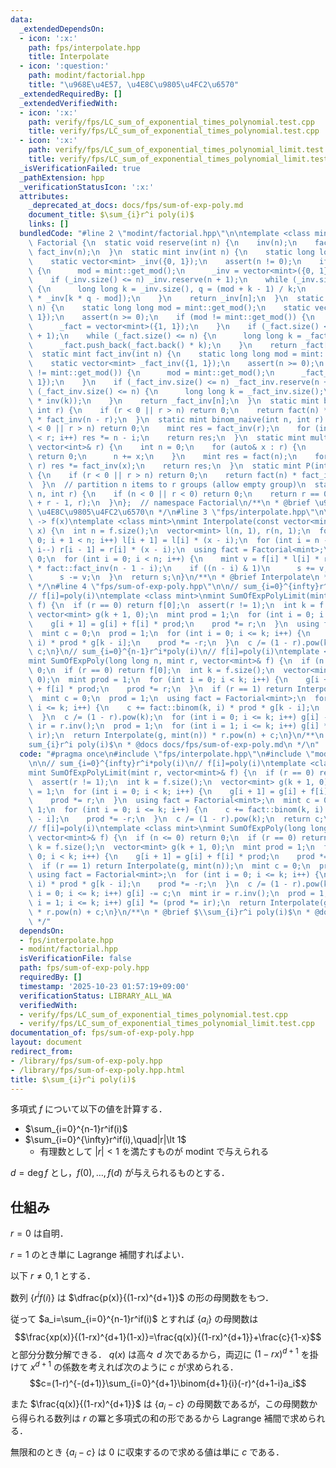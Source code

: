 ```yaml
---
data:
  _extendedDependsOn:
  - icon: ':x:'
    path: fps/interpolate.hpp
    title: Interpolate
  - icon: ':question:'
    path: modint/factorial.hpp
    title: "\u968E\u4E57, \u4E8C\u9805\u4FC2\u6570"
  _extendedRequiredBy: []
  _extendedVerifiedWith:
  - icon: ':x:'
    path: verify/fps/LC_sum_of_exponential_times_polynomial.test.cpp
    title: verify/fps/LC_sum_of_exponential_times_polynomial.test.cpp
  - icon: ':x:'
    path: verify/fps/LC_sum_of_exponential_times_polynomial_limit.test.cpp
    title: verify/fps/LC_sum_of_exponential_times_polynomial_limit.test.cpp
  _isVerificationFailed: true
  _pathExtension: hpp
  _verificationStatusIcon: ':x:'
  attributes:
    _deprecated_at_docs: docs/fps/sum-of-exp-poly.md
    document_title: $\sum_{i}r^i poly(i)$
    links: []
  bundledCode: "#line 2 \"modint/factorial.hpp\"\n\ntemplate <class mint>\nstruct\
    \ Factorial {\n  static void reserve(int n) {\n    inv(n);\n    fact(n);\n   \
    \ fact_inv(n);\n  }\n  static mint inv(int n) {\n    static long long mod = mint::get_mod();\n\
    \    static vector<mint> _inv({0, 1});\n    assert(n != 0);\n    if (mod != mint::get_mod())\
    \ {\n      mod = mint::get_mod();\n      _inv = vector<mint>({0, 1});\n    }\n\
    \    if (_inv.size() <= n) _inv.reserve(n + 1);\n    while (_inv.size() <= n)\
    \ {\n      long long k = _inv.size(), q = (mod + k - 1) / k;\n      _inv.push_back(q\
    \ * _inv[k * q - mod]);\n    }\n    return _inv[n];\n  }\n  static mint fact(int\
    \ n) {\n    static long long mod = mint::get_mod();\n    static vector<mint> _fact({1,\
    \ 1});\n    assert(n >= 0);\n    if (mod != mint::get_mod()) {\n      mod = mint::get_mod();\n\
    \      _fact = vector<mint>({1, 1});\n    }\n    if (_fact.size() <= n) _fact.reserve(n\
    \ + 1);\n    while (_fact.size() <= n) {\n      long long k = _fact.size();\n\
    \      _fact.push_back(_fact.back() * k);\n    }\n    return _fact[n];\n  }\n\
    \  static mint fact_inv(int n) {\n    static long long mod = mint::get_mod();\n\
    \    static vector<mint> _fact_inv({1, 1});\n    assert(n >= 0);\n    if (mod\
    \ != mint::get_mod()) {\n      mod = mint::get_mod();\n      _fact_inv = vector<mint>({1,\
    \ 1});\n    }\n    if (_fact_inv.size() <= n) _fact_inv.reserve(n + 1);\n    while\
    \ (_fact_inv.size() <= n) {\n      long long k = _fact_inv.size();\n      _fact_inv.push_back(_fact_inv.back()\
    \ * inv(k));\n    }\n    return _fact_inv[n];\n  }\n  static mint binom(int n,\
    \ int r) {\n    if (r < 0 || r > n) return 0;\n    return fact(n) * fact_inv(r)\
    \ * fact_inv(n - r);\n  }\n  static mint binom_naive(int n, int r) {\n    if (r\
    \ < 0 || r > n) return 0;\n    mint res = fact_inv(r);\n    for (int i = 0; i\
    \ < r; i++) res *= n - i;\n    return res;\n  }\n  static mint multinom(const\
    \ vector<int>& r) {\n    int n = 0;\n    for (auto& x : r) {\n      if (x < 0)\
    \ return 0;\n      n += x;\n    }\n    mint res = fact(n);\n    for (auto& x :\
    \ r) res *= fact_inv(x);\n    return res;\n  }\n  static mint P(int n, int r)\
    \ {\n    if (r < 0 || r > n) return 0;\n    return fact(n) * fact_inv(n - r);\n\
    \  }\n  // partition n items to r groups (allow empty group)\n  static mint H(int\
    \ n, int r) {\n    if (n < 0 || r < 0) return 0;\n    return r == 0 ? 1 : binom(n\
    \ + r - 1, r);\n  }\n};  // namespace Factorial\n/**\n * @brief \u968E\u4E57,\
    \ \u4E8C\u9805\u4FC2\u6570\n */\n#line 3 \"fps/interpolate.hpp\"\n\n// f(0),f(1),...,f(n-1)\
    \ -> f(x)\ntemplate <class mint>\nmint Interpolate(const vector<mint>& f, mint\
    \ x) {\n  int n = f.size();\n  vector<mint> l(n, 1), r(n, 1);\n  for (int i =\
    \ 0; i + 1 < n; i++) l[i + 1] = l[i] * (x - i);\n  for (int i = n - 1; i > 0;\
    \ i--) r[i - 1] = r[i] * (x - i);\n  using fact = Factorial<mint>;\n  mint s =\
    \ 0;\n  for (int i = 0; i < n; i++) {\n    mint v = f[i] * l[i] * r[i] * fact::fact_inv(i)\
    \ * fact::fact_inv(n - 1 - i);\n    if ((n - i) & 1)\n      s += v;\n    else\n\
    \      s -= v;\n  }\n  return s;\n}\n/**\n * @brief Interpolate\n * @docs docs/fps/interpolate.md\n\
    \ */\n#line 4 \"fps/sum-of-exp-poly.hpp\"\n\n// sum_{i=0}^{infty}r^i*poly(i)\n\
    // f[i]=poly(i)\ntemplate <class mint>\nmint SumOfExpPolyLimit(mint r, vector<mint>&\
    \ f) {\n  if (r == 0) return f[0];\n  assert(r != 1);\n  int k = f.size();\n \
    \ vector<mint> g(k + 1, 0);\n  mint prod = 1;\n  for (int i = 0; i < k; i++) {\n\
    \    g[i + 1] = g[i] + f[i] * prod;\n    prod *= r;\n  }\n  using fact = Factorial<mint>;\n\
    \  mint c = 0;\n  prod = 1;\n  for (int i = 0; i <= k; i++) {\n    c += fact::binom(k,\
    \ i) * prod * g[k - i];\n    prod *= -r;\n  }\n  c /= (1 - r).pow(k);\n  return\
    \ c;\n}\n// sum_{i=0}^{n-1}r^i*poly(i)\n// f[i]=poly(i)\ntemplate <class mint>\n\
    mint SumOfExpPoly(long long n, mint r, vector<mint>& f) {\n  if (n <= 0) return\
    \ 0;\n  if (r == 0) return f[0];\n  int k = f.size();\n  vector<mint> g(k + 1,\
    \ 0);\n  mint prod = 1;\n  for (int i = 0; i < k; i++) {\n    g[i + 1] = g[i]\
    \ + f[i] * prod;\n    prod *= r;\n  }\n  if (r == 1) return Interpolate(g, mint(n));\n\
    \  mint c = 0;\n  prod = 1;\n  using fact = Factorial<mint>;\n  for (int i = 0;\
    \ i <= k; i++) {\n    c += fact::binom(k, i) * prod * g[k - i];\n    prod *= -r;\n\
    \  }\n  c /= (1 - r).pow(k);\n  for (int i = 0; i <= k; i++) g[i] -= c;\n  mint\
    \ ir = r.inv();\n  prod = 1;\n  for (int i = 1; i <= k; i++) g[i] *= (prod *=\
    \ ir);\n  return Interpolate(g, mint(n)) * r.pow(n) + c;\n}\n/**\n * @brief $\\\
    sum_{i}r^i poly(i)$\n * @docs docs/fps/sum-of-exp-poly.md\n */\n"
  code: "#pragma once\n#include \"fps/interpolate.hpp\"\n#include \"modint/factorial.hpp\"\
    \n\n// sum_{i=0}^{infty}r^i*poly(i)\n// f[i]=poly(i)\ntemplate <class mint>\n\
    mint SumOfExpPolyLimit(mint r, vector<mint>& f) {\n  if (r == 0) return f[0];\n\
    \  assert(r != 1);\n  int k = f.size();\n  vector<mint> g(k + 1, 0);\n  mint prod\
    \ = 1;\n  for (int i = 0; i < k; i++) {\n    g[i + 1] = g[i] + f[i] * prod;\n\
    \    prod *= r;\n  }\n  using fact = Factorial<mint>;\n  mint c = 0;\n  prod =\
    \ 1;\n  for (int i = 0; i <= k; i++) {\n    c += fact::binom(k, i) * prod * g[k\
    \ - i];\n    prod *= -r;\n  }\n  c /= (1 - r).pow(k);\n  return c;\n}\n// sum_{i=0}^{n-1}r^i*poly(i)\n\
    // f[i]=poly(i)\ntemplate <class mint>\nmint SumOfExpPoly(long long n, mint r,\
    \ vector<mint>& f) {\n  if (n <= 0) return 0;\n  if (r == 0) return f[0];\n  int\
    \ k = f.size();\n  vector<mint> g(k + 1, 0);\n  mint prod = 1;\n  for (int i =\
    \ 0; i < k; i++) {\n    g[i + 1] = g[i] + f[i] * prod;\n    prod *= r;\n  }\n\
    \  if (r == 1) return Interpolate(g, mint(n));\n  mint c = 0;\n  prod = 1;\n \
    \ using fact = Factorial<mint>;\n  for (int i = 0; i <= k; i++) {\n    c += fact::binom(k,\
    \ i) * prod * g[k - i];\n    prod *= -r;\n  }\n  c /= (1 - r).pow(k);\n  for (int\
    \ i = 0; i <= k; i++) g[i] -= c;\n  mint ir = r.inv();\n  prod = 1;\n  for (int\
    \ i = 1; i <= k; i++) g[i] *= (prod *= ir);\n  return Interpolate(g, mint(n))\
    \ * r.pow(n) + c;\n}\n/**\n * @brief $\\sum_{i}r^i poly(i)$\n * @docs docs/fps/sum-of-exp-poly.md\n\
    \ */"
  dependsOn:
  - fps/interpolate.hpp
  - modint/factorial.hpp
  isVerificationFile: false
  path: fps/sum-of-exp-poly.hpp
  requiredBy: []
  timestamp: '2025-10-23 01:57:19+09:00'
  verificationStatus: LIBRARY_ALL_WA
  verifiedWith:
  - verify/fps/LC_sum_of_exponential_times_polynomial.test.cpp
  - verify/fps/LC_sum_of_exponential_times_polynomial_limit.test.cpp
documentation_of: fps/sum-of-exp-poly.hpp
layout: document
redirect_from:
- /library/fps/sum-of-exp-poly.hpp
- /library/fps/sum-of-exp-poly.hpp.html
title: $\sum_{i}r^i poly(i)$
---
```

多項式 $f$ について以下の値を計算する．

- $\sum_{i=0}^{n-1}r^if(i)$
- $\sum_{i=0}^{\infty}r^if(i),\quad|r|\lt 1$
  - 有理数として $|r|\lt 1$ を満たすものが modint で与えられる

$d=\deg f$ とし，$f(0),\dots,f(d)$ が与えられるものとする．

## 仕組み

$r=0$ は自明．

$r=1$ のとき単に Lagrange 補間すればよい．

以下 $r\neq 0,1$ とする．

数列 $\{r^if(i)\}$ は $\dfrac{p(x)}{(1-rx)^{d+1}}$ の形の母関数をもつ．

従って $a_i=\sum_{i=0}^{n-1}r^if(i)$ とすれば $\{a_i\}$ の母関数は
$$\frac{xp(x)}{(1-rx)^{d+1}(1-x)}=\frac{q(x)}{(1-rx)^{d+1}}+\frac{c}{1-x}$$
と部分分数分解できる．
$q(x)$ は高々 $d$ 次であるから，両辺に $(1-rx)^{d+1}$ を掛けて $x^{d+1}$ の係数を考えれば次のように $c$ が求められる．
$$c=(1-r)^{-(d+1)}\sum_{i=0}^{d+1}\binom{d+1}{i}(-r)^{d+1-i}a_i$$

また $\frac{q(x)}{(1-rx)^{d+1}}$ は $\{a_i-c\}$ の母関数であるが，この母関数から得られる数列は $r$ の冪と多項式の和の形であるから Lagrange 補間で求められる．

無限和のとき $\{a_i-c\}$ は $0$ に収束するので求める値は単に $c$ である．